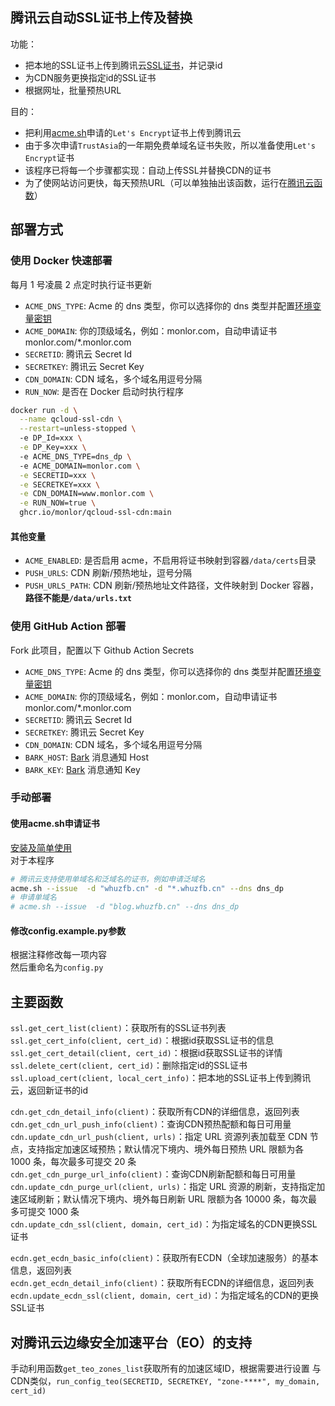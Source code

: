 ## 腾讯云自动SSL证书上传及替换
功能：  
* 把本地的SSL证书上传到腾讯云[SSL证书](https://console.cloud.tencent.com/ssl)，并记录id
* 为CDN服务更换指定id的SSL证书
* 根据网址，批量预热URL

目的：
* 把利用[acme.sh](https://github.com/acmesh-official/acme.sh)申请的`Let's Encrypt`证书上传到腾讯云
* 由于多次申请`TrustAsia`的一年期免费单域名证书失败，所以准备使用`Let's Encrypt`证书
* 该程序已将每一个步骤都实现：自动上传SSL并替换CDN的证书
* 为了使网站访问更快，每天预热URL（可以单独抽出该函数，运行在[腾讯云函数](https://github.com/zfb132/auto_push_url)）


## 部署方式

### 使用 Docker 快速部署

每月 1 号凌晨 2 点定时执行证书更新

* `ACME_DNS_TYPE`: Acme 的 dns 类型，你可以选择你的 dns 类型并配置[环境变量密钥](https://github.com/acmesh-official/acme.sh/wiki/dnsapi)
* `ACME_DOMAIN`: 你的顶级域名，例如：monlor.com，自动申请证书 monlor.com/*.monlor.com
* `SECRETID`: 腾讯云 Secret Id
* `SECRETKEY`: 腾讯云 Secret Key
* `CDN_DOMAIN`: CDN 域名，多个域名用逗号分隔
* `RUN_NOW`: 是否在 Docker 启动时执行程序

```bash
docker run -d \
  --name qcloud-ssl-cdn \
  --restart=unless-stopped \ 
  -e DP_Id=xxx \
  -e DP_Key=xxx \ 
  -e ACME_DNS_TYPE=dns_dp \ 
  -e ACME_DOMAIN=monlor.com \
  -e SECRETID=xxx \
  -e SECRETKEY=xxx \
  -e CDN_DOMAIN=www.monlor.com \
  -e RUN_NOW=true \
  ghcr.io/monlor/qcloud-ssl-cdn:main
```

#### 其他变量

* `ACME_ENABLED`: 是否启用 acme，不启用将证书映射到容器`/data/certs`目录
* `PUSH_URLS`: CDN 刷新/预热地址，逗号分隔
* `PUSH_URLS_PATH`: CDN 刷新/预热地址文件路径，文件映射到 Docker 容器，**路径不能是`/data/urls.txt`**

### 使用 GitHub Action 部署

Fork 此项目，配置以下 Github Action Secrets

* `ACME_DNS_TYPE`: Acme 的 dns 类型，你可以选择你的 dns 类型并配置[环境变量密钥](https://github.com/acmesh-official/acme.sh/wiki/dnsapi)
* `ACME_DOMAIN`: 你的顶级域名，例如：monlor.com，自动申请证书 monlor.com/*.monlor.com
* `SECRETID`: 腾讯云 Secret Id
* `SECRETKEY`: 腾讯云 Secret Key
* `CDN_DOMAIN`: CDN 域名，多个域名用逗号分隔
* `BARK_HOST`: [Bark](https://github.com/Finb/Bark) 消息通知 Host
* `BARK_KEY`: [Bark](https://github.com/Finb/Bark) 消息通知 Key

### 手动部署

#### 使用acme.sh申请证书
[安装及简单使用](https://blog.whuzfb.cn/blog/2020/07/07/web_https/#3-%E5%AE%89%E8%A3%85acme%E8%87%AA%E5%8A%A8%E7%AD%BE%E5%8F%91%E8%AF%81%E4%B9%A6)  
对于本程序  
```bash
# 腾讯云支持使用单域名和泛域名的证书，例如申请泛域名
acme.sh --issue  -d "whuzfb.cn" -d "*.whuzfb.cn" --dns dns_dp
# 申请单域名
# acme.sh --issue  -d "blog.whuzfb.cn" --dns dns_dp
```

#### 修改config.example.py参数
根据注释修改每一项内容  
然后重命名为`config.py`

## 主要函数
`ssl.get_cert_list(client)`：获取所有的SSL证书列表  
`ssl.get_cert_info(client, cert_id)`：根据id获取SSL证书的信息  
`ssl.get_cert_detail(client, cert_id)`：根据id获取SSL证书的详情  
`ssl.delete_cert(client, cert_id)`：删除指定id的SSL证书  
`ssl.upload_cert(client, local_cert_info)`：把本地的SSL证书上传到腾讯云，返回新证书的id  


`cdn.get_cdn_detail_info(client)`：获取所有CDN的详细信息，返回列表  
`cdn.get_cdn_url_push_info(client)`：查询CDN预热配额和每日可用量  
`cdn.update_cdn_url_push(client, urls)`：指定 URL 资源列表加载至 CDN 节点，支持指定加速区域预热；默认情况下境内、境外每日预热 URL 限额为各 1000 条，每次最多可提交 20 条  
`cdn.get_cdn_purge_url_info(client)`：查询CDN刷新配额和每日可用量  
`cdn.update_cdn_purge_url(client, urls)`：指定 URL 资源的刷新，支持指定加速区域刷新；默认情况下境内、境外每日刷新 URL 限额为各 10000 条，每次最多可提交 1000 条  
`cdn.update_cdn_ssl(client, domain, cert_id)`：为指定域名的CDN更换SSL证书  


`ecdn.get_ecdn_basic_info(client)`：获取所有ECDN（全球加速服务）的基本信息，返回列表  
`ecdn.get_ecdn_detail_info(client)`：获取所有ECDN的详细信息，返回列表  
`ecdn.update_ecdn_ssl(client, domain, cert_id)`：为指定域名的CDN的更换SSL证书  

## 对腾讯云边缘安全加速平台（EO）的支持

手动利用函数`get_teo_zones_list`获取所有的加速区域ID，根据需要进行设置
与CDN类似，`run_config_teo(SECRETID, SECRETKEY, "zone-****", my_domain, cert_id)`